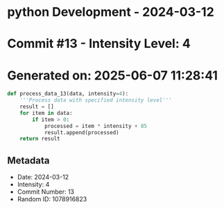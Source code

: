 ﻿# python Development - 2024-03-12
# Commit #13 - Intensity Level: 4
# Generated on: 2025-06-07 11:28:41
```python
def process_data_13(data, intensity=4):
    '''Process data with specified intensity level'''
    result = []
    for item in data:
        if item > 0:
            processed = item * intensity + 85
            result.append(processed)
    return result
```
## Metadata
- Date: 2024-03-12
- Intensity: 4
- Commit Number: 13
- Random ID: 1078916823
